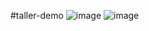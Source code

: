 #taller-demo
![image](https://github.com/user-attachments/assets/a9cd34f8-a05a-465a-ac81-79b9577fa14f)
![image](https://github.com/user-attachments/assets/c7d69bb1-dad5-40e9-83de-5197db0e39c7)
